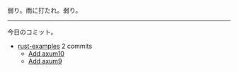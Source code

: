 弱り。雨に打たれ。弱り。

---

今日のコミット。

- [rust-examples](https://github.com/bouzuya/rust-examples) 2 commits
  - [Add axum10](https://github.com/bouzuya/rust-examples/commit/2460d2848442b7b0f71696cb086152777696e7b4)
  - [Add axum9](https://github.com/bouzuya/rust-examples/commit/409384f30cbe52a4c87cee48a1f9314a21447be9)

